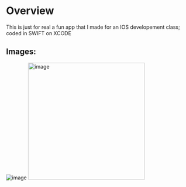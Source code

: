 # Overview

This is just for real a fun app that I made for an IOS developement class; coded in SWIFT on XCODE
## Images: 

![image](https://github.com/user-attachments/assets/b33dbfb1-900e-4afa-afd3-c6a4eb4572df)
<img width="319" alt="image" src="https://github.com/user-attachments/assets/867cd0f3-a3ac-49e7-b997-c3ad44d3322f" />
